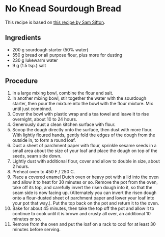# No Knead Sourdough Bread

This recipe is based on [this recipe by Sam Sifton](https://cooking.nytimes.com/recipes/1018028-sourdough-no-knead-bread).

## Ingredients

* 200 g sourdough starter (50% water)
* 550 g bread or all purpose flour, plus more for dusting
* 230 g lukewarm water
* 9 g (1.5 tsp.) salt

## Procedure

1. In a large mixing bowl, combine the flour and salt.
2. In another mixing bowl, stir together the water with the sourdough starter, then pour the mixture into the bowl with the flour mixture. Mix until just combined.
3. Cover the bowl with plastic wrap and a tea towel and leave it to rise overnight, about 10 to 24 hours.
4. Generously dust a clean kitchen surface with flour.
5. Scoop the dough directly onto the surface, then dust with more flour. With lightly floured hands, gently fold the edges of the dough from the outside in, to form a round loaf.
6. Dust a sheet of parchment paper with flour, sprinkle sesame seeds in a small area about the size of your loaf and place the dough on top of the seeds, seam side down.
7. Lightly dust with additional flour, cover and allow to double in size, about 2 hours.
8. Preheat oven to 450 F / 250 C.
8. Place a covered enamel Dutch oven or heavy pot with a lid into the oven and allow it to heat for 30 minutes or so. Remove the pot from the oven, take off its top, and carefully invert the risen dough into it, so that the seam side is now facing up. (Alternately you can invert the risen dough onto a flour-dusted sheet of parchment paper and lower your loaf into your pot that way.). Put the top back on the pot and return it to the oven.
9. Bake for about 45 minutes, then take the top off the pot and allow it to continue to cook until it is brown and crusty all over, an additional 10 minutes or so.
10. Remove from the oven and put the loaf on a rack to cool for at least 30 minutes before serving.
